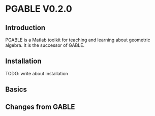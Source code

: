# PGABLE V0.2.0

## Introduction

PGABLE is a Matlab toolkit for teaching and learning about geometric algebra. It is the successor of GABLE.

## Installation

TODO: write about installation

## Basics

## Changes from GABLE


